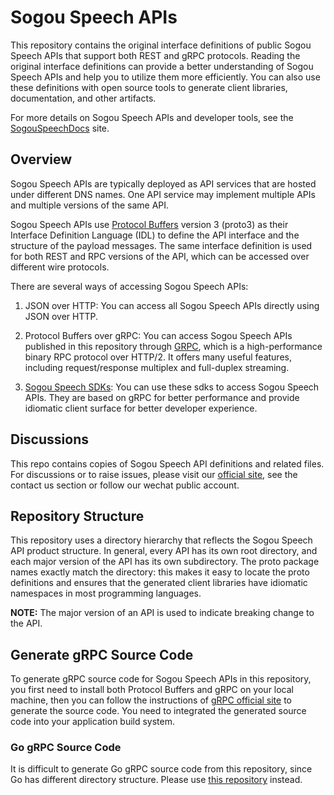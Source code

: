 # Sogou Speech APIs

This repository contains the original interface definitions of public
Sogou Speech APIs that support both REST and gRPC protocols. Reading the
original interface definitions can provide a better understanding of
Sogou Speech APIs and help you to utilize them more efficiently. You can also
use these definitions with open source tools to generate client
libraries, documentation, and other artifacts.

For more details on Sogou Speech APIs and developer tools, see the [SogouSpeechDocs](https://docs.speech.sogou.com) site.

## Overview

Sogou Speech APIs are typically deployed as API services that are hosted
under different DNS names. One API service may implement multiple APIs
and multiple versions of the same API.

Sogou Speech APIs use [Protocol Buffers](https://github.com/google/protobuf)
version 3 (proto3) as their Interface Definition Language (IDL) to
define the API interface and the structure of the payload messages. The
same interface definition is used for both REST and RPC versions of the
API, which can be accessed over different wire protocols.

There are several ways of accessing Sogou Speech APIs:

1.  JSON over HTTP: You can access all Sogou Speech APIs directly using JSON
over HTTP.

2.  Protocol Buffers over gRPC: You can access Sogou Speech APIs published
in this repository through [GRPC](https://github.com/grpc), which is
a high-performance binary RPC protocol over HTTP/2. It offers many
useful features, including request/response multiplex and full-duplex
streaming.

3.  [Sogou Speech SDKs](https://zhiyin.sogou.com/download/):
You can use these sdks to access Sogou Speech APIs. They are based
on gRPC for better performance and provide idiomatic client surface for
better developer experience.

## Discussions

This repo contains copies of Sogou Speech API definitions and related files.  For
discussions or to raise issues, please visit our [official site](https://zhiyin.sogou.com/),
see the contact us section or follow our wechat public account.

## Repository Structure

This repository uses a directory hierarchy that reflects the Sogou Speech
API product structure. In general, every API has its own root
directory, and each major version of the API has its own subdirectory.
The proto package names exactly match the directory: this makes it
easy to locate the proto definitions and ensures that the generated
client libraries have idiomatic namespaces in most programming
languages.

**NOTE:** The major version of an API is used to indicate breaking
change to the API.

## Generate gRPC Source Code

To generate gRPC source code for Sogou Speech APIs in this repository, you
first need to install both Protocol Buffers and gRPC on your local
machine, then you can follow the instructions of [gRPC official site](https://grpc.io/docs/) to generate the
source code. You need to integrated the generated source code into
your application build system.

### Go gRPC Source Code
It is difficult to generate Go gRPC source code from this repository,
since Go has different directory structure.
Please use [this repository](https://github.com/sogouspeech/go-genproto) instead.
